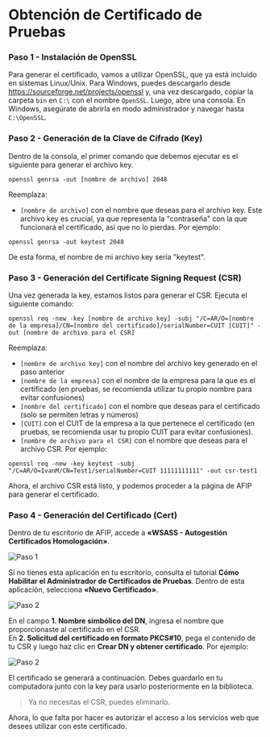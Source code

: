# Obtención de Certificado de Pruebas

### Paso 1 - Instalación de OpenSSL
Para generar el certificado, vamos a utilizar OpenSSL, que ya está incluido en sistemas Linux/Unix. Para Windows, puedes descargarlo desde https://sourceforge.net/projects/openssl y, una vez descargado, copiar la carpeta `bin` en `C:\` con el nombre `OpenSSL`. Luego, abre una consola. En Windows, asegúrate de abrirla en modo administrador y navegar hasta `C:\OpenSSL`.

### Paso 2 - Generación de la Clave de Cifrado (Key)
Dentro de la consola, el primer comando que debemos ejecutar es el siguiente para generar el archivo key.
```
openssl genrsa -out [nombre de archivo] 2048
```

Reemplaza:
 - `[nombre de archivo]` con el nombre que deseas para el archivo key. Este archivo key es crucial, ya que representa la "contraseña" con la que funcionará el certificado, así que no lo pierdas. Por ejemplo:
```
openssl genrsa -out keytest 2048
```
De esta forma, el nombre de mi archivo key sería "keytest".

### Paso 3 - Generación del Certificate Signing Request (CSR)
Una vez generada la key, estamos listos para generar el CSR. Ejecuta el siguiente comando:
```
openssl req -new -key [nombre de archivo key] -subj "/C=AR/O=[nombre de la empresa]/CN=[nombre del certificado]/serialNumber=CUIT [CUIT]" -out [nombre de archivo para el CSR]
```

Reemplaza:
 - `[nombre de archivo key]` con el nombre del archivo key generado en el paso anterior
 - `[nombre de la empresa]` con el nombre de la empresa para la que es el certificado (en pruebas, se recomienda utilizar tu propio nombre para evitar confusiones)
 - `[nombre del certificado]` con el nombre que deseas para el certificado (solo se permiten letras y números)
 - `[CUIT]` con el CUIT de la empresa a la que pertenece el certificado (en pruebas, se recomienda usar tu propio CUIT para evitar confusiones).
 - `[nombre de archivo para el CSR]` con el nombre que deseas para el archivo CSR. Por ejemplo:
```
openssl req -new -key keytest -subj "/C=AR/O=IvanM/CN=Test1/serialNumber=CUIT 11111111111" -out csr-test1
```

Ahora, el archivo CSR está listo, y podemos proceder a la página de AFIP para generar el certificado.

### Paso 4 - Generación del Certificado (Cert)
Dentro de tu escritorio de AFIP, accede a **«WSASS - Autogestión Certificados Homologación»**.

![Paso 1](/tutorial/tutorial_2_1.png)

Si no tienes esta aplicación en tu escritorio, consulta el tutorial **Cómo Habilitar el Administrador de Certificados de Pruebas**. Dentro de esta aplicación, selecciona **«Nuevo Certificado»**.

![Paso 2](/tutorial/tutorial_2_2.png)

En el campo **1. Nombre simbólico del DN**, ingresa el nombre que proporcionaste al certificado en el CSR. <br>
En **2. Solicitud del certificado en formato PKCS#10**, pega el contenido de tu CSR y luego haz clic en **Crear DN y obtener certificado**. Por ejemplo:

![Paso 2](/tutorial/tutorial_2_3.png)

El certificado se generará a continuación. Debes guardarlo en tu computadora junto con la key para usarlo posteriormente en la biblioteca.

> Ya no necesitas el CSR, puedes eliminarlo.

Ahora, lo que falta por hacer es autorizar el acceso a los servicios web que desees utilizar con este certificado.